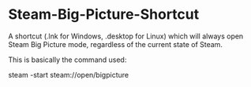 # Steam-Big-Picture-Shortcut
A shortcut (.lnk for Windows, .desktop for Linux) which will always open Steam Big Picture mode, regardless of the current state of Steam.

This is basically the command used:

steam -start steam://open/bigpicture 




